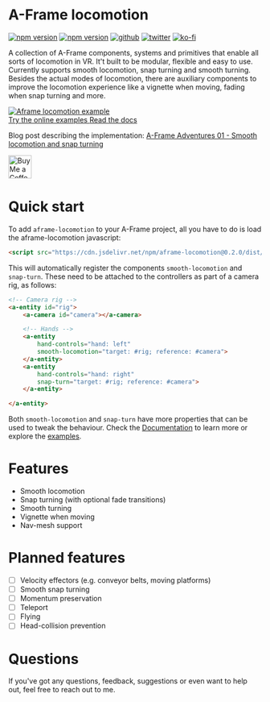 # A-Frame locomotion
[![npm version](https://img.shields.io/npm/v/aframe-locomotion.svg?style=flat-square)](https://www.npmjs.com/package/aframe-locomotion)
[![npm version](https://img.shields.io/npm/l/aframe-locomotion.svg?style=flat-square)](https://www.npmjs.com/package/aframe-locomotion)
[![github](https://flat.badgen.net/badge/icon/github?icon=github&label)](https://github.com/mrxz/aframe-locomotion/)
[![twitter](https://flat.badgen.net/twitter/follow/noerihuisman)](https://twitter.com/noerihuisman)
[![ko-fi](https://img.shields.io/badge/ko--fi-buy%20me%20a%20coffee-ff5f5f?style=flat-square)](https://ko-fi.com/fernsolutions)

A collection of A-Frame components, systems and primitives that enable all sorts of locomotion in VR. It't built to be modular, flexible and easy to use. Currently supports smooth locomotion, snap turning and smooth turning. Besides the actual modes of locomotion, there are auxiliary components to improve the locomotion experience like a vignette when moving, fading when snap turning and more.

<a href="https://aframe-locomotion.fern.solutions/examples">
<img src="https://fern.solutions/images/projects/aframe-locomotion.png" alt="Aframe locomotion example"/><br/>
Try the online examples
</a>
<a href="https://aframe-locomotion.fern.solutions/docs">
Read the docs
</a>

Blog post describing the implementation: [A-Frame Adventures 01 - Smooth locomotion and snap turning](https://fern.solutions/dev-logs/aframe-adventures-01/)

<a href='https://ko-fi.com/fernsolutions' target='_blank'><img height='35' style='border:0px;height:46px;' src='https://az743702.vo.msecnd.net/cdn/kofi3.png?v=0' border='0' alt='Buy Me a Coffee at ko-fi.com' /></a>

# Quick start
To add `aframe-locomotion` to your A-Frame project, all you have to do is load the aframe-locomotion javascript:
```html
<script src="https://cdn.jsdelivr.net/npm/aframe-locomotion@0.2.0/dist/aframe-locomotion.umd.min.js"></script>
```

This will automatically register the components `smooth-locomotion` and `snap-turn`. These need to be attached to the controllers as part of a camera rig, as follows:
```html
<!-- Camera rig -->
<a-entity id="rig">
    <a-camera id="camera"></a-camera>

    <!-- Hands -->
    <a-entity
        hand-controls="hand: left"
        smooth-locomotion="target: #rig; reference: #camera">
    </a-entity>
    <a-entity
        hand-controls="hand: right"
        snap-turn="target: #rig; reference: #camera">
    </a-entity>

</a-entity>
```

Both `smooth-locomotion` and `snap-turn` have more properties that can be used to tweak the behaviour. Check the <a href="https://aframe-locomotion.fern.solutions">Documentation</a> to learn more or explore the <a href="https://aframe-locomotion.fern.solutions/examples">examples</a>.

# Features
* Smooth locomotion
* Snap turning (with optional fade transitions)
* Smooth turning
* Vignette when moving
* Nav-mesh support

# Planned features
* [ ] Velocity effectors (e.g. conveyor belts, moving platforms)
* [ ] Smooth snap turning
* [ ] Momentum preservation
* [ ] Teleport
* [ ] Flying
* [ ] Head-collision prevention

# Questions
If you've got any questions, feedback, suggestions or even want to help out, feel free to reach out to me.
